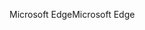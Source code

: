 <span data-ttu-id="1f595-101">Microsoft Edge</span><span class="sxs-lookup"><span data-stu-id="1f595-101">Microsoft Edge</span></span>
